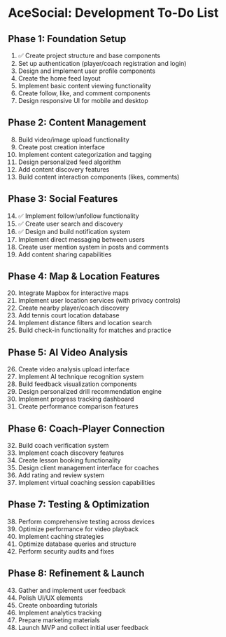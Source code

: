 
# AceSocial: Development To-Do List

## Phase 1: Foundation Setup
1. ✅ Create project structure and base components
2. Set up authentication (player/coach registration and login)
3. Design and implement user profile components
4. Create the home feed layout
5. Implement basic content viewing functionality
6. Create follow, like, and comment components
7. Design responsive UI for mobile and desktop

## Phase 2: Content Management
8. Build video/image upload functionality
9. Create post creation interface
10. Implement content categorization and tagging
11. Design personalized feed algorithm
12. Add content discovery features
13. Build content interaction components (likes, comments)

## Phase 3: Social Features
14. ✅ Implement follow/unfollow functionality
15. ✅ Create user search and discovery
16. ✅ Design and build notification system
17. Implement direct messaging between users
18. Create user mention system in posts and comments
19. Add content sharing capabilities

## Phase 4: Map & Location Features
20. Integrate Mapbox for interactive maps
21. Implement user location services (with privacy controls)
22. Create nearby player/coach discovery
23. Add tennis court location database
24. Implement distance filters and location search
25. Build check-in functionality for matches and practice

## Phase 5: AI Video Analysis
26. Create video analysis upload interface
27. Implement AI technique recognition system
28. Build feedback visualization components
29. Design personalized drill recommendation engine
30. Implement progress tracking dashboard
31. Create performance comparison features

## Phase 6: Coach-Player Connection
32. Build coach verification system
33. Implement coach discovery features
34. Create lesson booking functionality
35. Design client management interface for coaches
36. Add rating and review system
37. Implement virtual coaching session capabilities

## Phase 7: Testing & Optimization
38. Perform comprehensive testing across devices
39. Optimize performance for video playback
40. Implement caching strategies
41. Optimize database queries and structure
42. Perform security audits and fixes

## Phase 8: Refinement & Launch
43. Gather and implement user feedback
44. Polish UI/UX elements
45. Create onboarding tutorials
46. Implement analytics tracking
47. Prepare marketing materials
48. Launch MVP and collect initial user feedback
